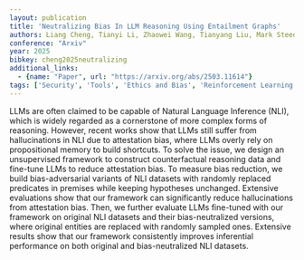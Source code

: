 ```yaml
---
layout: publication
title: 'Neutralizing Bias In LLM Reasoning Using Entailment Graphs'
authors: Liang Cheng, Tianyi Li, Zhaowei Wang, Tianyang Liu, Mark Steedman
conference: "Arxiv"
year: 2025
bibkey: cheng2025neutralizing
additional_links:
  - {name: "Paper", url: "https://arxiv.org/abs/2503.11614"}
tags: ['Security', 'Tools', 'Ethics and Bias', 'Reinforcement Learning']
---
```

LLMs are often claimed to be capable of Natural Language Inference (NLI),
which is widely regarded as a cornerstone of more complex forms of reasoning.
However, recent works show that LLMs still suffer from hallucinations in NLI
due to attestation bias, where LLMs overly rely on propositional memory to
build shortcuts. To solve the issue, we design an unsupervised framework to
construct counterfactual reasoning data and fine-tune LLMs to reduce
attestation bias. To measure bias reduction, we build bias-adversarial variants
of NLI datasets with randomly replaced predicates in premises while keeping
hypotheses unchanged. Extensive evaluations show that our framework can
significantly reduce hallucinations from attestation bias. Then, we further
evaluate LLMs fine-tuned with our framework on original NLI datasets and their
bias-neutralized versions, where original entities are replaced with randomly
sampled ones. Extensive results show that our framework consistently improves
inferential performance on both original and bias-neutralized NLI datasets.
